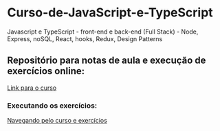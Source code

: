# Curso-de-JavaScript-e-TypeScript
Javascript e TypeScript - front-end e back-end (Full Stack) - Node, Express, noSQL, React, hooks, Redux, Design Patterns

## Repositório para notas de aula e execução de exercícios online:

<a href="https://www.udemy.com/course/curso-de-javascript-moderno-do-basico-ao-avancado/">Link para o curso</a>

### Executando os exercícios:

<a href="https://maiconc137.github.io/Curso-de-JavaScript-e-TypeScript/z/">Navegando pelo curso e exercícios</a>